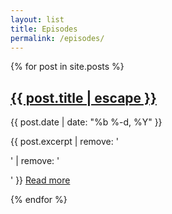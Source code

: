 ```yaml
---
layout: list
title: Episodes
permalink: /episodes/
---
```


{% for post in site.posts %}
<article>
  <h2>
    <a href="{{ post.url | relative_url }}">
      {{ post.title | escape }}
    </a>
  </h2>
  <p class="date">
    <time datetime="{{ page.date }}" itemprop="datePublished">
      {{ post.date | date: "%b %-d, %Y" }}
    </time>
  </p>
  <p>
    {{ post.excerpt | remove: '<p>' | remove: '</p>' }} <span class="read-more"><a href="{{ post.url | relative_url }}">Read more</a></span>
  </p>
</article>
{% endfor %}
